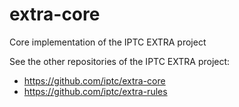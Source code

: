 # extra-core
Core implementation of the IPTC EXTRA project

See the other repositories of the IPTC EXTRA project:

* https://github.com/iptc/extra-core
* https://github.com/iptc/extra-rules 

